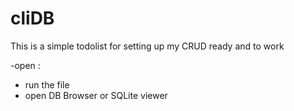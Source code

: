 # cliDB
This is a simple todolist for setting up my CRUD ready and to work 

-open :

- run the file
- open DB Browser or SQLite viewer 
